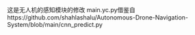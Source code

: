这是无人机的感知模块的修改
main.yc.py借鉴自https://github.com/shahlashalu/Autonomous-Drone-Navigation-System/blob/main/cnn_predict.py
